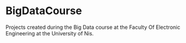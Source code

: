 # BigDataCourse
 Projects created during the Big Data course at the Faculty Of Electronic Engineering at the University of Nis.
